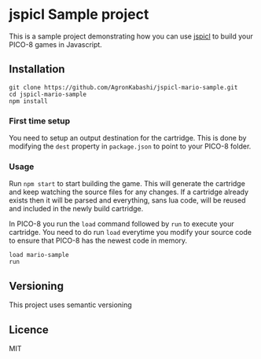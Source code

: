 # jspicl Sample project
This is a sample project demonstrating how you can use [jspicl](https://github.com/AgronKabashi/jspicl) to build your PICO-8 games in Javascript.

## Installation
```
git clone https://github.com/AgronKabashi/jspicl-mario-sample.git
cd jspicl-mario-sample
npm install
```

### First time setup
You need to setup an output destination for the cartridge. This is done by modifying the `dest` property in `package.json` to point to your PICO-8 folder.

### Usage

Run `npm start` to start building the game. This will generate the cartridge and keep watching the source files for any changes. If a cartridge already exists then it will be parsed and everything, sans lua code, will be reused and included in the newly build cartridge.

In PICO-8 you run the `load` command followed by `run` to execute your cartridge. You need to do run `load` everytime you modify your source code to ensure that PICO-8 has the newest code in memory.
```
load mario-sample
run
```

## Versioning
This project uses semantic versioning

## Licence
MIT
